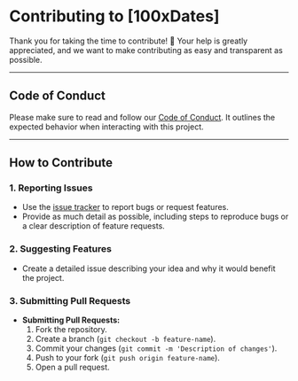 # Contributing to [100xDates]

Thank you for taking the time to contribute! 🎉 Your help is greatly appreciated, and we want to make contributing as easy and transparent as possible.

---

## Code of Conduct

Please make sure to read and follow our [Code of Conduct](CODE_OF_CONDUCT.md). It outlines the expected behavior when interacting with this project.

---

## How to Contribute

### 1. Reporting Issues

- Use the [issue tracker](link-to-issues) to report bugs or request features.
- Provide as much detail as possible, including steps to reproduce bugs or a clear description of feature requests.

### 2. Suggesting Features

- Create a detailed issue describing your idea and why it would benefit the project.

### 3. Submitting Pull Requests

- **Submitting Pull Requests:**
  1. Fork the repository.
  2. Create a branch (`git checkout -b feature-name`).
  3. Commit your changes (`git commit -m 'Description of changes'`).
  4. Push to your fork (`git push origin feature-name`).
  5. Open a pull request.
